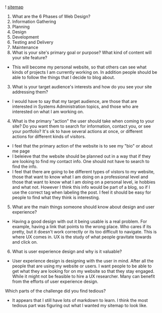 ! [sitemap](imgs/sitemap.png)
1. What are the 6 Phases of Web Design?
  1. Information Gathering
  2. Planning
  3. Design
  4. Development
  5. Testing and Delivery
  6. Maintenance
2. What is your site's primary goal or purpose? What kind of content will your site feature?
  * This will become my personal website, so that others can see what kinds of projects I am currently working on. In addition people should be able to follow the things that I decide to blog about.
3. What is your target audience's interests and how do you see your site addressing them?
  * I would have to say that my target audience, are those that are interested in Systems Administration topics, and those who are interested on what I am working on.
4. What is the primary "action" the user should take when coming to your site? Do you want them to search for information, contact you, or see your portfolio? It's ok to have several actions at once, or different actions for different kinds of visitors.
  * I feel that the primary action of the website is to see my "bio" or about me page
  * I beleieve that the website should be planned out in a way that if they are looking to find my contact info. One should not have to search to find the info.
  * I feel that there are going to be different types of vistors to my website, those that want to know what I am doing on a professional level and those that want to know what I am doing on a personal level, ie hobbies and what not. However I think this info would be part of a blog, so if I use the correct tag when labeling the post. I feel it should be easy for people to find what they think is interesting.
5. What are the main things someone should know about design and user experience?
  * Having a good design with out it being usable is a real problem. For example, having a link that points to the wrong place. Who cares if its pretty, but it doesn't work correctly or its too difficult to navigate. This is where UX comes in. UX is the study of what people gravitate towards and click on.
6. What is user experience design and why is it valuable?
  * User experience design is designing with the user in mind. After all the people that are using my website or users. I want people to be able to get what they are looking for on my website so that they stay engaged. While it might not be feasible to hire a UX researcher. Many can benefit from the efforts of user experience design.

Which parts of the challenge did you find tedious?
 * It appears that I still have lots of markdown to learn. I think the most tedious part was figuring out what I wanted my sitemap to look like.
